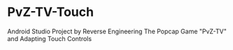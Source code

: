 # PvZ-TV-Touch
Android Studio Project by Reverse Engineering The Popcap Game "PvZ-TV" and Adapting Touch Controls

